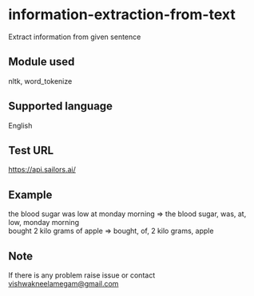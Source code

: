 # information-extraction-from-text
Extract information from given sentence
## Module used
nltk, word_tokenize
## Supported language
English
## Test URL
https://api.sailors.ai/
## Example
the blood sugar was low at monday morning => the blood sugar, was, at, low, monday morning</br>
bought 2 kilo grams of apple => bought, of, 2 kilo grams, apple
## Note
If there is any problem raise issue or contact vishwakneelamegam@gmail.com
